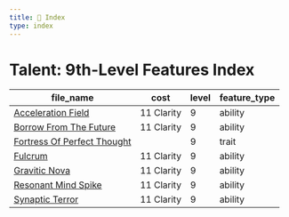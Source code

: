 ```yaml
---
title: 📑 Index
type: index
---
```


# Talent: 9th-Level Features Index

| file_name                                                           | cost       | level | feature_type |
| ------------------------------------------------------------------- | ---------- | ----- | ------------ |
| [Acceleration Field](../Acceleration%20Field)                       | 11 Clarity | 9     | ability      |
| [Borrow From The Future](../Borrow%20From%20The%20Future)           | 11 Clarity | 9     | ability      |
| [Fortress Of Perfect Thought](../Fortress%20Of%20Perfect%20Thought) |            | 9     | trait        |
| [Fulcrum](../Fulcrum)                                               | 11 Clarity | 9     | ability      |
| [Gravitic Nova](../Gravitic%20Nova)                                 | 11 Clarity | 9     | ability      |
| [Resonant Mind Spike](../Resonant%20Mind%20Spike)                   | 11 Clarity | 9     | ability      |
| [Synaptic Terror](../Synaptic%20Terror)                             | 11 Clarity | 9     | ability      |

